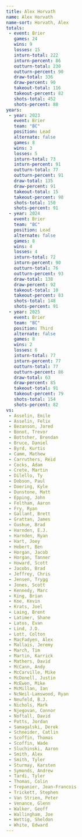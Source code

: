 ```yaml
---
title: Alex Horvath
name: Alex Horvath
name-sort: Horvath, Alex
totals:
 - event: Brier
   games: 24
   wins: 9
   losses: 15
   inturn-total: 222
   inturn-percent: 86
   outturn-total: 230
   outturn-percent: 90
   draw-total: 336
   draw-percent: 90
   takeout-total: 116
   takeout-percent: 82
   shots-total: 452
   shots-percent: 88
years:
 - year: 2023
   event: Brier
   team: "BC"
   position: Lead
   alternate: false
   games: 8
   wins: 3
   losses: 5
   inturn-total: 73
   inturn-percent: 91
   outturn-total: 77
   outturn-percent: 91
   draw-total: 135
   draw-percent: 91
   takeout-total: 15
   takeout-percent: 98
   shots-total: 150
   shots-percent: 91
 - year: 2024
   event: Brier
   team: "BC"
   position: Lead
   alternate: false
   games: 8
   wins: 4
   losses: 4
   inturn-total: 72
   inturn-percent: 90
   outturn-total: 76
   outturn-percent: 93
   draw-total: 138
   draw-percent: 92
   takeout-total: 10
   takeout-percent: 83
   shots-total: 148
   shots-percent: 91
 - year: 2025
   event: Brier
   team: "BC"
   position: Third
   alternate: false
   games: 8
   wins: 2
   losses: 6
   inturn-total: 77
   inturn-percent: 77
   outturn-total: 77
   outturn-percent: 86
   draw-total: 63
   draw-percent: 85
   takeout-total: 91
   takeout-percent: 79
   shots-total: 154
   shots-percent: 82
vs:
 - Asselin, Emile
 - Asselin, Felix
 - Bezanson, Jared
 - Bonot, Trevor
 - Bottcher, Brendan
 - Bruce, Daniel
 - Byrd, Kurtis
 - Camm, Mathew
 - Carruthers, Reid
 - Cocks, Adam
 - Crete, Martin
 - Dilello, Ty
 - Dobson, Paul
 - Doering, Kyle
 - Dunstone, Matt
 - Epping, John
 - Feltham, Aaron
 - Fry, Ryan
 - Gallant, Brett
 - Grattan, James
 - Gushue, Brad
 - Harnden, E.J.
 - Harnden, Ryan
 - Hart, Joey
 - Hebert, Ben
 - Horgan, Jacob
 - Horgan, Tanner
 - Howard, Scott
 - Jacobs, Brad
 - Jeffrey, Chris
 - Jensen, Trygg
 - Jones, Scott
 - Kennedy, Marc
 - King, Brian
 - Koe, Kevin
 - Krats, Joel
 - Laing, Brent
 - Latimer, Shane
 - Latos, Evan
 - Lind, J.D.
 - Lott, Colton
 - MacFadyen, Alex
 - Mallais, Jeremy
 - March, Tim
 - Martin, Karrick
 - Mathers, David
 - McCann, Andy
 - McCarville, Mike
 - McDonell, Justin
 - McEwen, Mike
 - McMillan, Ian
 - NcNeil-Lamswood, Ryan
 - Neufeld, B.J.
 - Nichols, Mark
 - Njegovan, Connor
 - Noftall, David
 - Potts, Jordan
 - Samagalski, Derek
 - Schneider, Catlin
 - Scoffin, Thomas
 - Scoffin, Wade
 - Sluchinski, Aaron
 - Smith, Alex
 - Smith, Tyler
 - Sturmay, Karsten
 - Symonds, Andrew
 - Tardi, Tyler
 - Thomas, Colin
 - Trepanier, Jean-Francois
 - Trickett, Stephen
 - Van Strien, Peter
 - Venance, Glenn
 - Walker, Geoff
 - Wallingham, Joe
 - Wettig, Sheldon
 - White, Edward
---
```

